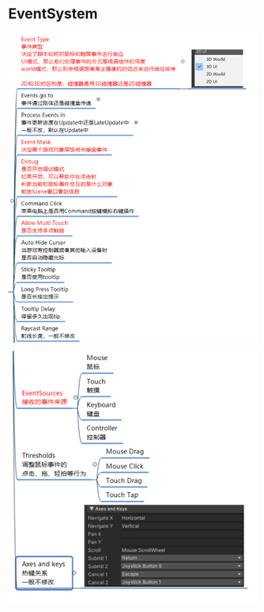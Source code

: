 # EventSystem

​![参数1](assets/参数1-20250409144242-ab1m1tq.bmp)​

​![参数2](assets/参数2-20250409144251-6wlhi2h.bmp)​
